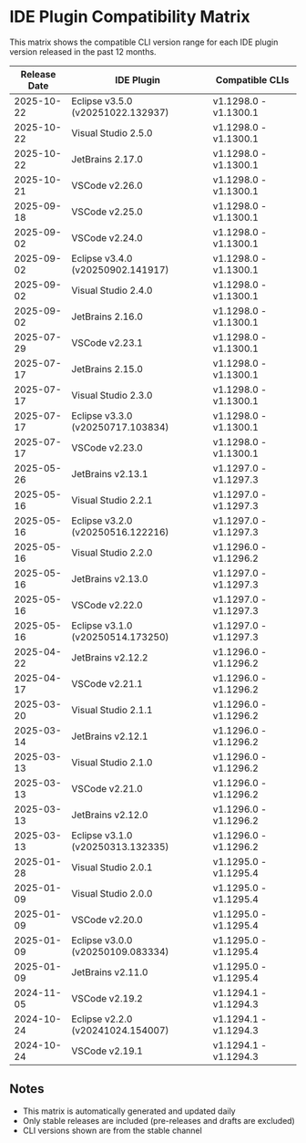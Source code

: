 # IDE Plugin Compatibility Matrix

This matrix shows the compatible CLI version range for each IDE plugin version released in the past 12 months.

| Release Date | IDE Plugin | Compatible CLIs |
|--------------|------------|-----------------|
| 2025-10-22 | Eclipse v3.5.0 (v20251022.132937) | v1.1298.0 - v1.1300.1 |
| 2025-10-22 | Visual Studio 2.5.0 | v1.1298.0 - v1.1300.1 |
| 2025-10-22 | JetBrains 2.17.0 | v1.1298.0 - v1.1300.1 |
| 2025-10-21 | VSCode v2.26.0 | v1.1298.0 - v1.1300.1 |
| 2025-09-18 | VSCode v2.25.0 | v1.1298.0 - v1.1300.1 |
| 2025-09-02 | VSCode v2.24.0 | v1.1298.0 - v1.1300.1 |
| 2025-09-02 | Eclipse v3.4.0 (v20250902.141917) | v1.1298.0 - v1.1300.1 |
| 2025-09-02 | Visual Studio 2.4.0 | v1.1298.0 - v1.1300.1 |
| 2025-09-02 | JetBrains 2.16.0 | v1.1298.0 - v1.1300.1 |
| 2025-07-29 | VSCode v2.23.1 | v1.1298.0 - v1.1300.1 |
| 2025-07-17 | JetBrains 2.15.0 | v1.1298.0 - v1.1300.1 |
| 2025-07-17 | Visual Studio 2.3.0 | v1.1298.0 - v1.1300.1 |
| 2025-07-17 | Eclipse v3.3.0 (v20250717.103834) | v1.1298.0 - v1.1300.1 |
| 2025-07-17 | VSCode v2.23.0 | v1.1298.0 - v1.1300.1 |
| 2025-05-26 | JetBrains v2.13.1 | v1.1297.0 - v1.1297.3 |
| 2025-05-16 | Visual Studio 2.2.1 | v1.1297.0 - v1.1297.3 |
| 2025-05-16 | Eclipse v3.2.0 (v20250516.122216) | v1.1297.0 - v1.1297.3 |
| 2025-05-16 | Visual Studio 2.2.0 | v1.1296.0 - v1.1296.2 |
| 2025-05-16 | JetBrains v2.13.0 | v1.1297.0 - v1.1297.3 |
| 2025-05-16 | VSCode v2.22.0 | v1.1297.0 - v1.1297.3 |
| 2025-05-16 | Eclipse v3.1.0 (v20250514.173250) | v1.1297.0 - v1.1297.3 |
| 2025-04-22 | JetBrains v2.12.2 | v1.1296.0 - v1.1296.2 |
| 2025-04-17 | VSCode v2.21.1 | v1.1296.0 - v1.1296.2 |
| 2025-03-20 | Visual Studio 2.1.1 | v1.1296.0 - v1.1296.2 |
| 2025-03-14 | JetBrains v2.12.1 | v1.1296.0 - v1.1296.2 |
| 2025-03-13 | Visual Studio 2.1.0 | v1.1296.0 - v1.1296.2 |
| 2025-03-13 | VSCode v2.21.0 | v1.1296.0 - v1.1296.2 |
| 2025-03-13 | JetBrains v2.12.0 | v1.1296.0 - v1.1296.2 |
| 2025-03-13 | Eclipse v3.1.0 (v20250313.132335) | v1.1296.0 - v1.1296.2 |
| 2025-01-28 | Visual Studio 2.0.1 | v1.1295.0 - v1.1295.4 |
| 2025-01-09 | Visual Studio 2.0.0 | v1.1295.0 - v1.1295.4 |
| 2025-01-09 | VSCode v2.20.0 | v1.1295.0 - v1.1295.4 |
| 2025-01-09 | Eclipse v3.0.0 (v20250109.083334) | v1.1295.0 - v1.1295.4 |
| 2025-01-09 | JetBrains v2.11.0 | v1.1295.0 - v1.1295.4 |
| 2024-11-05 | VSCode v2.19.2 | v1.1294.1 - v1.1294.3 |
| 2024-10-24 | Eclipse v2.2.0 (v20241024.154007) | v1.1294.1 - v1.1294.3 |
| 2024-10-24 | VSCode v2.19.1 | v1.1294.1 - v1.1294.3 |

## Notes

- This matrix is automatically generated and updated daily
- Only stable releases are included (pre-releases and drafts are excluded)
- CLI versions shown are from the stable channel

